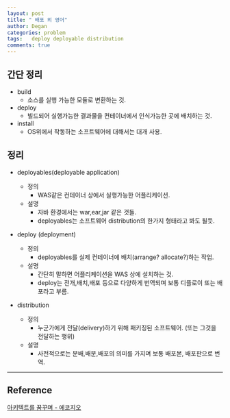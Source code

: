 ```yaml
---
layout: post
title: " 배포 외 영어"
author: Degan
categories: problem
tags:	deploy deployable distribution
comments: true
---
```


## 간단 정리

- build 
	- 소스를 실행 가능한 모듈로 변환하는 것.
- deploy 
	- 빌드되어 실행가능한 결과물을 컨테이너에서 인식가능한 곳에 배치하는 것.
- install 
	- OS위에서 작동하는 소프트웨어에 대해서는 대개 사용.

## 정리

- deployables(deployable application)
	- 정의 
		-  WAS같은 컨테이너 상에서 실행가능한 어플리케이션.
	- 설명 
		-  자바 환경에서는 war,ear,jar 같은 것들.
		- deployables는 소프트웨어 distribution의 한가지 형태라고 봐도 될듯.

- deploy (deployment)
	- 정의 
		-  deployables를 실제 컨테이너에 배치(arrange? allocate?)하는 작업. 
	- 설명 
		-  간단히 말하면 어플리케이션을 WAS 상에 설치하는 것.
		- deploy는 전개,배치,배포 등으로 다양하게 번역되며 보통 디플로이 또는 배포라고 부름.

- distribution
	- 정의
		-  누군가에게 전달(delivery)하기 위해 패키징된 소프트웨어. (또는 그것을 전달하는 행위)
	- 설명 
		- 사전적으로는 분배,배분,배포의 의미를 가지며 보통 배포본, 배포판으로 번역.


---

## Reference

[아키텍트를 꿈꾸며 - 에코지오](http://ecogeo.tistory.com/78)

